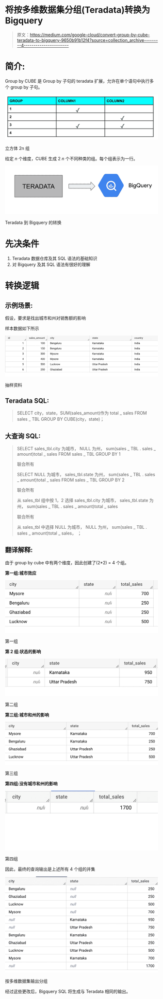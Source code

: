 # 将按多维数据集分组(Teradata)转换为 Bigquery

> 原文：<https://medium.com/google-cloud/convert-group-by-cube-teradata-to-bigquery-9650b91b12f4?source=collection_archive---------4----------------------->

# 简介:

Group by CUBE 是 Group by 子句的 teradata 扩展，允许在单个语句中执行多个 group by 子句。

![](img/468332ddf26b33aa836f9c348cc24dce.png)

立方体 2n 组

给定 *n* 个维度，CUBE 生成 2 *n* 个不同种类的组。每个组表示为一行。

![](img/251c4d73d4c5237c3c8948fed2cb5ed7.png)

Teradata 到 Bigquery 的转换

# 先决条件

1.  Teradata 数据仓库及其 SQL 语法的基础知识
2.  对 Bigquery 及其 SQL 语法有很好的理解

# 转换逻辑

## 示例场景:

假设，要求是找出城市和州对销售额的影响

样本数据如下所示

![](img/1a57f78e7508defcf211550db4197bee.png)

抽样资料

## Teradata SQL:

> SELECT city，state，SUM(sales_amount)作为 total _ sales
> FROM sales _ TBL
> GROUP BY CUBE(city，state)；

## **大查询 SQL:**

> SELECT
> sales_tbl.city 为城市，
> NULL 为州，
> sum(sales _ TBL . sales _ amount)total _ sales
> FROM
> sales _ TBL
> GROUP BY 1
> 
> 联合所有
> 
> SELECT
> NULL 为城市，
> sales_tbl.state 为州，
> sum(sales _ TBL . sales _ amount)total _ sales
> FROM
> sales _ TBL
> GROUP BY 2
> 
> 联合所有
> 
> 从
> sales_tbl
> 组中按 1，2 选择
> sales_tbl.city 为城市，
> sales_tbl.state 为州，
> sum(sales _ TBL . sales _ amount)total _ sales
> 
> 联合所有
> 
> 从
> sales_tbl
> 中选择
> NULL 为城市，
> NULL 为州，
> sum(sales _ TBL . sales _ amount)total _ sales，
> ；

## 翻译解释:

由于 group by cube 中有两个维度，因此创建了(2*2) = 4 个组。

**第一组:城市效应**

![](img/1f68016232fedc5df5a851084a003389.png)

第一组

**第 2 组:状态的影响**

![](img/341e8362407b165fb1cd10502254fc3e.png)

第二组

**第三组:城市和州的影响**

![](img/e87fa10cacf1fe8b4b47a1abd5812558.png)

第三组

**第四组:没有城市和州的影响**

![](img/aca961c32bfe9a00143586b5a90aeec0.png)

第四组

因此，最终的查询输出是上述所有 4 个组的并集

![](img/a3fbae9ebf3cd465b14a714a22ad4f99.png)

按多维数据集输出分组

经过这些更改后，Bigquery SQL 将生成与 Teradata 相同的输出。